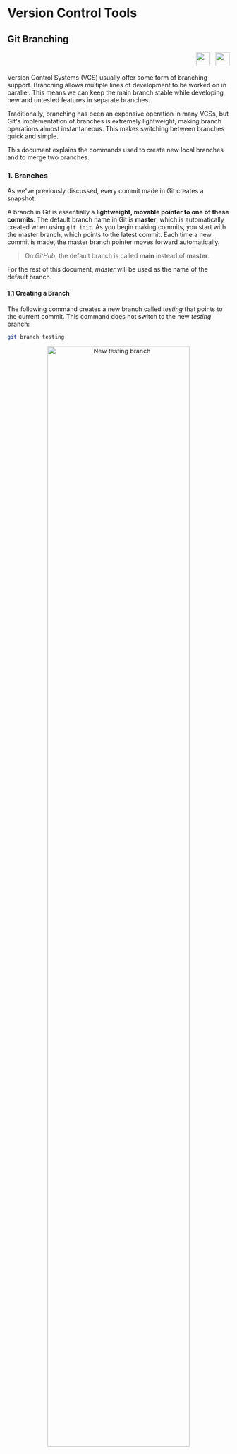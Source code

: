 # Version Control Tools

## Git Branching

<div style="text-align: right">
<a target="_blank" href="slides/05e.html"><img src="../../img/diapositivas.png" width="32" /></a>&nbsp;&nbsp;
<a target="_blank" href="05e.pdf"><img src="../../img/pdf.png" width="32" /></a>
</div>

Version Control Systems (VCS) usually offer some form of branching support. Branching allows multiple lines of development to be worked on in parallel. This means we can keep the main branch stable while developing new and untested features in separate branches.

Traditionally, branching has been an expensive operation in many VCSs, but Git's implementation of branches is extremely lightweight, making branch operations almost instantaneous. This makes switching between branches quick and simple.

This document explains the commands used to create new local branches and to merge two branches.

### 1. Branches

As we've previously discussed, every commit made in Git creates a snapshot.

A branch in Git is essentially a **lightweight, movable pointer to one of these commits**. The default branch name in Git is **master**, which is automatically created when using `git init`. As you begin making commits, you start with the master branch, which points to the latest commit. Each time a new commit is made, the master branch pointer moves forward automatically.

> On *GitHub*, the default branch is called **main** instead of **master**.

For the rest of this document, *master* will be used as the name of the default branch.

#### 1.1 Creating a Branch

The following command creates a new branch called *testing* that points to the current commit. This command does not switch to the new *testing* branch:

```sh
git branch testing
```

<div align="center">
	<img src="../../img/ED_B1_05e_Git_branches_0.png" alt="New testing branch" width="80%"/>
</div>

#### 1.2 Checking the Current Branch

How does Git know which branch you're currently working on? Git uses **HEAD**, a special pointer to the current local branch. The `git branch` command creates a new branch, but Git does not switch to it, meaning you’re still on *master*. You can check your current branch by using the `git log` command:

```sh
git log --oneline --decorate
```

#### 1.3 Switching Branches

To switch to an existing branch, use the `git checkout` command. Let’s switch to the *testing* branch:

```sh
git checkout testing
```

After running the command, the HEAD pointer moves to the *testing* branch.

<div align="center">
	<img src="../../img/ED_B1_05e_Git_branches_2.png" alt="HEAD pointer now points to testing branch" width="80%"/>
</div>

Now that you’re working on the *testing* branch, any new commits will move the *testing* branch pointer and HEAD to the new commit. So, **make some changes to the files and commit them**:

```sh
git commit -a -m "new commit"
```

<div align="center">
	<img src="../../img/ED_B1_05e_Git_branches_3.png" alt="Testing branch pointer points to the new commit" width="80%"/>
</div>

Notice that the *testing* branch has moved forward, but the *master* branch still points to the previous commit. Let’s switch back to the *master* branch:

```sh
git checkout master
```

As a result, HEAD points back to *master*, and all files in your working directory revert to the state they were in before the *testing* branch was created. **Switching branches changes the files in your working directory.**

<div align="center">
	<img src="../../img/ED_B1_05e_Git_branches_4.png" alt="Git HEAD pointer back to master commit" width="80%"/>
</div>

You can now **make changes and commit** again on the *master* branch. Your Git repository will have two divergent branches.

<div align="center">
	<img src="../../img/ED_B1_05e_Git_branches_5.png" alt="Git HEAD pointer" width="80%"/>
</div>

You can switch between these branches as needed and develop changes independently. To easily see the divergent branches, use the following command:

```sh
git log --oneline --decorate --graph --all
```

You will get an output similar to this:

```sh
* c2b9e (HEAD, master) Make other changes
| * 87ab2 (testing) Make a change
|/
* f30ab Add feature #32 - ability to add new formats to the central interface
* 34ac2 Fix bug #1328 - stack overflow under certain conditions
* 98ca9 Initial commit of my project
```

#### 1.4 Merging Branches

Once development on a specific branch is complete, you can merge the changes into another branch. For example, to merge the *testing* branch into the *master* branch, first `checkout` the *master* branch, and then use the `git merge` command:

```sh
git checkout master
git merge testing
```

If everything goes well, Git will create a new commit with the merge result.

**Deleting Merged Branches**

If the merge was successful, you may want to delete the *testing* branch, as its changes are now part of the *master* branch. Use this command to delete the branch:

```sh
git branch -d testing
```

This command does not delete the previous commits, it only deletes the branch pointer.

**Basic Merge Conflicts**

Sometimes conflicts arise during merges, especially if the same part of a file has been modified in both branches. You may see something like this:

```sh
$ git merge testing
Auto-merging index.html
CONFLICT (content): Merge conflict in index.html
Automatic merge failed; fix conflicts and then commit the result.
```

In this case, Git could not merge the branches automatically, so user intervention is required. To see which files have conflicts, run `git status`. The output will be similar to this:

```sh
$ git status
On branch master
You have unmerged paths.
(fix conflicts and run "git commit")
Unmerged paths:
(use "git add <file>..." to mark resolution)
both modified: index.html
no changes added to commit (use "git add" and/or "git commit -a")
```

Files with merge conflicts are listed as unmerged. Git adds standard conflict-resolution markers to the conflicted files, which you can open and resolve manually. The file will contain a section like this:

```html
<<<<<<< HEAD:index.html
<div id="footer">contact : email.support@github.com</div>
=======
<div id="footer">
please contact us at support@github.com
</div>
>>>>>>> testing:index.html
```

This shows the version in *HEAD* (your *master* branch) above the `=======` line and the version from the *testing* branch below. To resolve the conflict, you can either choose one version or merge the changes. For example, you might resolve the conflict like this:

```html
<div id="footer">
please contact us at email.support@github.com
</div>
```

Once you've resolved all conflicts, **run `git add` on each file to mark it as resolved**, and then commit the merged files.

#### 1.5 Remote Branches

Local branches are not automatically shared with remote repositories. If you're working privately, you don’t need to share them. However, if you want to collaborate with others on a specific branch, you’ll need to push it to the remote repository:

```sh
git push --set-upstream <remote> <branch>
```

If you've used the `clone` command, the default remote is named **origin**.

Setting an upstream branch associates your local branch with a branch on a remote repository. This is essential for `pull` and `push` operations without having to specify the remote every time. From this point forward, you can simply use `git push` and `git pull` when working on the branch to interact with the remote repository.

> **Exercise 1:**
> Create a local Git repository. Commit a small text file. Create a branch called `hotfix` to apply some changes, make some commits on the new branch. Finally, merge the branch into the master branch.
>
> Test what happens when you modify the same part of a file in different branches and attempt to merge them. Try to resolve the conflict.
>
